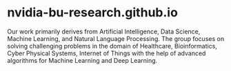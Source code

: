 # nvidia-bu-research.github.io
Our work primarily derives from Artificial Intelligence, Data Science, Machine Learning, and Natural Language Processing. The group focuses on solving challenging problems in the domain of Healthcare, Bioinformatics, Cyber Physical Systems, Internet of Things with the help of advanced algorithms for Machine Learning and Deep Learning.
